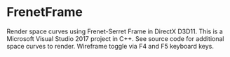 # FrenetFrame
Render space curves using Frenet-Serret Frame in DirectX D3D11. This is a Microsoft Visual Studio 2017 project in C++. See source code for additional space curves to render. 
Wireframe toggle via F4 and F5 keyboard keys. 
